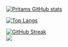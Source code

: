 [![Pritams GitHub stats](https://github-readme-stats.vercel.app/api?username=hacker-404-error&theme=github_dark&show_icons=true)](https://github.com/hacker-404-error/github-readme-stats)
<!-- [![Readme Card](https://github-readme-stats.vercel.app/api/pin/?username=hacker-404-error&repo=github-readme-stats)](https://github.com/hacker-404-error/github-readme-stats) -->
[![Top Langs](https://github-readme-stats.vercel.app/api/top-langs/?username=hacker-404-error&layout=compact&langs_count=10)](https://github.com/hacker-404-error/github-readme-stats)
<!-- [![willianrod's wakatime stats](https://github-readme-stats.vercel.app/api/wakatime?username=@PritamDas)](https://github.com/anuraghazra/github-readme-stats) -->
[![GitHub Streak](https://github-readme-streak-stats.herokuapp.com/?user=hacker-404-error&theme=dark)](https://git.io/streak-stats)
<br>
![](https://komarev.com/ghpvc/?username=hacker-404-error&label=PROFILE+VIEWS)

